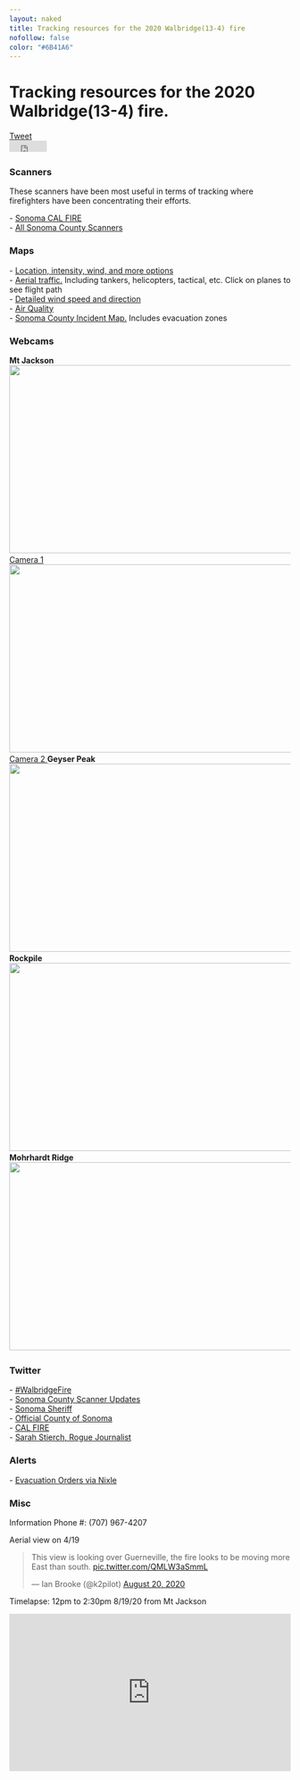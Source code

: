 ```yaml
---
layout: naked
title: Tracking resources for the 2020 Walbridge(13-4) fire
nofollow: false
color: "#6B41A6"
---
```


<h1>Tracking resources for the 2020 Walbridge(13-4) fire.</h1>
<section>
  <div class='social-share'>
    <div>
      <a href="https://twitter.com/share?ref_src=twsrc%5Etfw" class="twitter-share-button" data-text="Tracking resources for the 2020 Walbridge(13-4) fire." data-hashtags="WalbridgeFire" data-dnt="true" data-show-count="false">Tweet</a>
    </div>
    <div>
      <iframe src="https://www.facebook.com/plugins/share_button.php?href=https%3A%2F%2Fwww.levivoelz.com%2Fsonoma-county-fire-resources&layout=button&size=small&width=67&height=20&appId" width="67" height="20" style="border:none;overflow:hidden" scrolling="no" frameborder="0" allowTransparency="true" allow="encrypted-media"></iframe>
    </div>
  </div>
</section>
<section>
  <h3>Scanners</h3>
  <p>
    These scanners have been most useful in terms of tracking where firefighters have been concentrating their efforts.
  </p>
  - <a href="https://m.broadcastify.com/listen/feed/31847" target="_blank">
    Sonoma CAL FIRE
  </a><br />
  - <a href='https://m.broadcastify.com/listen/ctid/231' target='_blank'>All Sonoma County Scanners</a>
</section>
<section>
  <h3>Maps</h3>
  - <a href='https://sartopo.com/map.html#ll=38.61204,-122.99314&z=12&b=t&a=modis_mp%2Cwxd_wspd-01' target='_blank'>Location, intensity, wind, and more options</a><br />
  - <a href="https://www.flightradar24.com/38.58,-123/12" target="_blank">Aerial traffic.</a> Including tankers, helicopters, tactical, etc. Click on planes to see flight path<br />
  - <a href="https://www.windy.com/?38.537,-122.916,12" target="_blank">Detailed wind speed and direction</a><br />
  - <a href="https://www.purpleair.com/map?opt=1/mAQI/a10/cC0#11.04/38.5358/-122.939" target='_blank'>Air Quality</a><br />
  - <a href="https://sonomacounty.maps.arcgis.com/apps/webappviewer/index.html?id=69a0e54e9e2b48c086d122027b21c961" target="_blank">Sonoma County Incident Map.</a> Includes evacuation zones<br />
</section>
<section class='webcams'>
  <h3>Webcams</h3>
  <b>Mt Jackson</b>
  <a href='http://www.alertwildfire.org/northbay/?camera=Axis-Jackson' class='webcam' target='_blank'>
    <img data-src='http://api.nvseismolab.org/camera/Axis-Jackson' src='/images/img-placeholder.gif?b=t' class='webcam--img' width='600' height='337' /><br />
    Camera 1
  </a>
  <a href='http://www.alertwildfire.org/northbay/?camera=Axis-Jackson2' class='webcam' target='_blank'>
    <img data-src='http://api.nvseismolab.org/camera/Axis-Jackson2' src='/images/img-placeholder.gif?b=t' class='webcam--img' width='600' height='337' /><br />
    Camera 2
  </a>
  <b>Geyser Peak</b>
  <a href='http://www.alertwildfire.org/northbay/?camera=Axis-Geyser2' class='webcam' target='_blank'>
    <img data-src='http://api.nvseismolab.org/camera/Axis-Geyser2' src='/images/img-placeholder.gif?b=t' class='webcam--img' width='600' height='337' />
  </a>
  <b>Rockpile</b>
  <a href='http://www.alertwildfire.org/northbay/?camera=Axis-Rockpile' class='webcam' target='_blank'>
    <img data-src='http://api.nvseismolab.org/camera/Axis-Rockpile' src='/images/img-placeholder.gif?b=t' class='webcam--img' width='600' height='337' />
  </a>
  <b>Mohrhardt Ridge</b>
  <a href='http://www.alertwildfire.org/northbay/?camera=Axis-MohrhardtRidge' class='webcam' target='_blank'>
    <img data-src='http://api.nvseismolab.org/camera/Axis-MohrhardtRidge1' src='/images/img-placeholder.gif?b=t' class='webcam--img' width='600' height='337' />
  </a>
</section>
<section>
  <h3>Twitter</h3>
  - <a href='https://twitter.com/search?q=%23walbridgefire&src=typed_query' target='_blank'>#WalbridgeFire</a><br />
  - <a href="https://twitter.com/SonomaScanner" target="_blank">Sonoma County Scanner Updates</a><br />
  - <a href="https://twitter.com/sonomasheriff" target="_blank">Sonoma Sheriff</a><br />
  - <a href="https://twitter.com/CountyofSonoma" target="_blank">Official County of Sonoma</a><br />
  - <a href="https://twitter.com/CAL_FIRE" target="_blank">CAL FIRE</a><br />
  - <a href='https://twitter.com/Sarah_Stierch' target='_blank'>Sarah Stierch, Rogue Journalist</a>
</section>
<section>
  <h3>Alerts</h3>
  <p>
    - <a href="https://nixle.us/sonoma-county-sheriffs-office/" target="_blank">Evacuation Orders via Nixle</a>
  </p>
</section>
<section>
  <h3>Misc</h3>
  <p>Information Phone #: (707) 967-4207</p>
  <p>Aerial view on 4/19</p>
  <blockquote class="twitter-tweet">
    <p lang="en" dir="ltr">This view is looking over Guerneville, the fire looks to be moving more East than south. <a href="https://t.co/QMLW3aSmmL">pic.twitter.com/QMLW3aSmmL</a></p>&mdash; Ian Brooke (@k2pilot) <a href="https://twitter.com/k2pilot/status/1296240744722620416?ref_src=twsrc%5Etfw">August 20, 2020</a>
  </blockquote>
  <p>Timelapse: 12pm to 2:30pm 8/19/20 from Mt Jackson</p>
  <style>.embedtool {position: relative;height: 0;padding-top: 56%;overflow: hidden;max-width: 100%;} .embedtool iframe, .embedtool object, .embedtool embed { position: absolute; top: 0; left: 0; width: 100%; height: 100%; } .embedtool .fluid-vids {position: initial !important}</style><div class="embedtool"><iframe src="https://www.youtube.com/embed/KIVbtWUH208" frameborder="0" allowfullscreen></iframe></div>
</section>

<script>
  var INTERVAL_SECONDS = 30;

  Array.from(document.getElementsByClassName('webcam--img')).forEach(function(image, i) {
    var img = new Image();
    img.onload = function() {
      image.src = img.src;

      setInterval(function() {
        image.src = image.src.split('?')[0] + "?t=" + new Date().getTime();
      }, INTERVAL_SECONDS * 1000);
    }

    img.src = image.dataset.src;
  });
</script>
